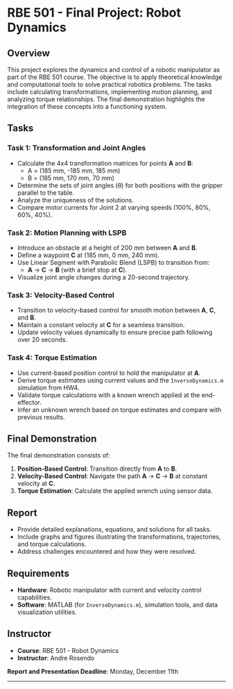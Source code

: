 # RBE 501 - Final Project: Robot Dynamics

## Overview

This project explores the dynamics and control of a robotic manipulator as part of the RBE 501 course. The objective is to apply theoretical knowledge and computational tools to solve practical robotics problems. The tasks include calculating transformations, implementing motion planning, and analyzing torque relationships. The final demonstration highlights the integration of these concepts into a functioning system.

## Tasks

### Task 1: Transformation and Joint Angles
- Calculate the 4x4 transformation matrices for points **A** and **B**:
  - A = (185 mm, -185 mm, 185 mm)
  - B = (185 mm, 170 mm, 70 mm)
- Determine the sets of joint angles (θ) for both positions with the gripper parallel to the table.
- Analyze the uniqueness of the solutions.
- Compare motor currents for Joint 2 at varying speeds (100%, 80%, 60%, 40%).

### Task 2: Motion Planning with LSPB
- Introduce an obstacle at a height of 200 mm between **A** and **B**.
- Define a waypoint **C** at (185 mm, 0 mm, 240 mm).
- Use Linear Segment with Parabolic Blend (LSPB) to transition from:
  - **A** → **C** → **B** (with a brief stop at **C**).
- Visualize joint angle changes during a 20-second trajectory.

### Task 3: Velocity-Based Control
- Transition to velocity-based control for smooth motion between **A**, **C**, and **B**.
- Maintain a constant velocity at **C** for a seamless transition.
- Update velocity values dynamically to ensure precise path following over 20 seconds.

### Task 4: Torque Estimation
- Use current-based position control to hold the manipulator at **A**.
- Derive torque estimates using current values and the `InverseDynamics.m` simulation from HW4.
- Validate torque calculations with a known wrench applied at the end-effector.
- Infer an unknown wrench based on torque estimates and compare with previous results.

## Final Demonstration
The final demonstration consists of:
1. **Position-Based Control**: Transition directly from **A** to **B**.
2. **Velocity-Based Control**: Navigate the path **A** → **C** → **B** at constant velocity at **C**.
3. **Torque Estimation**: Calculate the applied wrench using sensor data.

## Report
- Provide detailed explanations, equations, and solutions for all tasks.
- Include graphs and figures illustrating the transformations, trajectories, and torque calculations.
- Address challenges encountered and how they were resolved.

## Requirements
- **Hardware**: Robotic manipulator with current and velocity control capabilities.
- **Software**: MATLAB (for `InverseDynamics.m`), simulation tools, and data visualization utilities.

## Instructor
- **Course**: RBE 501 - Robot Dynamics
- **Instructor**: Andre Rosendo

**Report and Presentation Deadline**: Monday, December 11th

---

